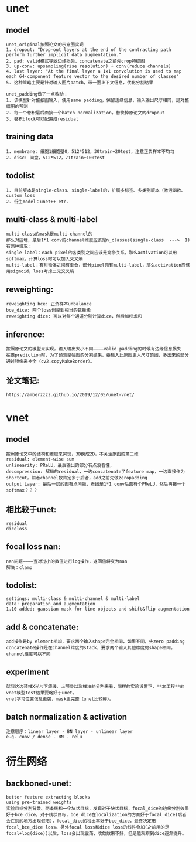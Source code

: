 # unet
## model
    unet_original按照论文的示意图实现
    1. dropout: "Drop-out layers at the end of the contracting path perform further implicit data augmentation."
    2. pad: valid模式导致边缘损失，concatenate之前先crop特征图
    3. up-conv: upsampling(rise resolution) + conv(reduce channels)
    4. last layer: "At the final layer a 1x1 convolution is used to map each 64-component feature vector to the desired number of classes"
    5. 这种策略主要是针对输入图片patch，带一圈上下文信息，优化分割结果
    
    unet_padding做了一点改动：
    1. 该模型针对整张图输入，使用same padding，保留边缘信息，输入输出尺寸相同，是对整幅图的预测
    2. 每一个卷积层后面接一个batch normalization，替换掉原论文的dropout
    3. 卷积block可以配置成residual

## training data
    1. membrane: 细胞1细胞壁0，512*512，30train+20test，注意正负样本不均匀
    2. disc: 间盘，512*512，71train+100test

## todolist
    1. 目前版本是single-class、single-label的，扩展多标签、多类别版本（激活函数、custom loss
    2. 衍生model：unet++ etc.

## multi-class & multi-label
    multi-class的mask是multi-channel的
    那么对应地，最后1*1 conv的channel维度应该是n_classes(single-class  --->  1)
    有两种情况：
    single-label：each pixel的各类别之间应该是竞争关系，那么activation可以用softmax，计算loss时可以加入交叉熵
    multi-label：有时物体之间有重叠，部分pixel拥有multi-label，那么activation应该用sigmoid，loss考虑二元交叉熵

## reweighting:
    reweighting bce: 正负样本unbalance
    bce_dice: 两个loss调整到相当的数量级
    reweighting dice: 可以对每个通道分别计算dice，然后加权求和

## inference:
    按照原论文的模型来实现，输入输出大小不同————valid padding的时候有边缘信息损失
    在做prediction时，为了预测整幅图的分割结果，要输入比原图更大尺寸的图，多出来的部分通过镜像来补全（cv2.copyMakeBorder）。

## 论文笔记:
    https://amberzzzz.github.io/2019/12/05/unet-vnet/




# vnet
## model
    按照原论文中的结构和维度来实现，3D换成2D，不关注原图的第三维
    residual: element-wise sum
    unlinearity: PReLU，最后输出的部分有点没看懂，
    decompression: 解码的residual，一边concatenate了feature map，一边直接作为shortcut，前者channel数肯定多于后者，add之前先做zeropadding
    output Layer: 最后一层的图有点问题，看图是1*1 conv后面有个PReLU，然后再接一个softmax？？？

## 相比较于unet:
    residual
    diceloss

## focal loss nan:
    nan问题————当对过小的数值进行log操作，返回值将变为nan
    解决：clamp

## todolist:
    settings: multi-class & multi-channel & multi-label
    data: preparation and augmentation
    1.10 added: gaussian mask for line objects and shift&flip augmentation

## add & concatenate:
    add操作是by element相加，要求两个输入shape完全相同，如果不同，先zero padding
    concatenate操作是在channel维度的stack，要求两个输入其他维度的shape相同，channel维度可以不同

## experiment
    就我这边颈椎X光片下颌线、上颚骨以及椎块的分割来看，同样的实验设置下，**本工程**的vnet模型test结果要略好于unet。
    vnet学习位置信息更强，mask更完整（unet比较碎）。

## batch normalization & activation
    注意顺序：linear layer - BN layer - unlinear layer
    e.g. conv / dense - BN - relu




# 衍生网络
## backboned-unet:
    better feature extracting blocks
    using pre-trained weights
    实验目标分割背景、两条线和一个块状目标，发现对于块状目标，focal_dice的边缘分割效果好于bce_dice，对于线状目标，bce_dice在localization的方面好于focal_dice(后者会在别的地方出现假阳)，focal_dice的检出率好于bce_dice，最终决定用focal_bce_dice loss。另外focal loss和dice loss的线性叠加(之前用的是focal+log(dice))以后，loss会出现震荡，收敛效果不好，但是能观察到dice逐渐提升。


